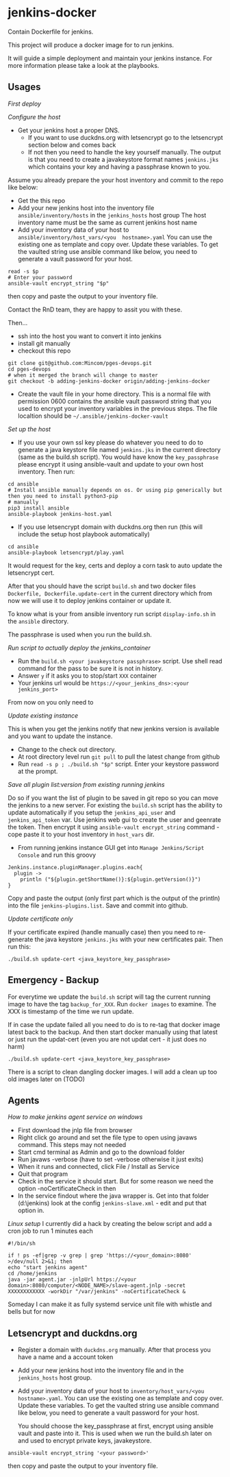 # jenkins-docker


Contain Dockerfile for jenkins.

This project will produce a docker image for to run jenkins.

It will guide a simple deployment and maintain your jenkins instance. For more information please take a look at
the playbooks.

Usages
------

*First deploy*

*Configure the host*

- Get your jenkins host a proper DNS. 
    - If you want to use duckdns.org with letsencrypt go to the letsencrypt section below and comes back
    - If not then you need to handle the key yourself manually. The output is
      that you need to create a javakeystore format names `jenkins.jks` which
      contains your key and having a passphrase known to you.

Assume you already prepare the your host inventory and commit to the repo like below:

- Get the this repo 
- Add your new jenkins host into the inventory file `ansible/inventory/hosts` in the `jenkins_hosts` host group
  The host inventory name must be the same as current jenkins host name
- Add your inventory data of your host to `ansible/inventory/host_vars/<you  hostname>.yaml`
  You can use the existing one as template and copy over. Update  these
  variables. To get the vaulted string use ansible command like below, you need
  to generate a vault password for your host.

```
read -s $p
# Enter your password
ansible-vault encrypt_string "$p"
```

then copy and paste the output to your inventory file.

Contact the RnD team, they are happy to assit you with these.

Then...

- ssh into the host you want to convert it into jenkins 
- install git manually
- checkout this repo

```
git clone git@github.com:Mincom/pges-devops.git
cd pges-devops 
# when it merged the branch will change to master
git checkout -b adding-jenkins-docker origin/adding-jenkins-docker
```

- Create the vault file in your home directory. This is a normal file with
  permission 0600 contains the ansible vault password string that you used to
  encrypt your inventory variables in the previous steps.
  The file localtion should be `~/.ansible/jenkins-docker-vault`

*Set up the host*

- If you use your own ssl key please do whatever you need to do to generate a java keystore file named
  `jenkins.jks` in the current directory (same as the build.sh script). You would have know the `key_passphrase`
  please encrypt it using ansible-vault and update to your own host inventory. Then run:

```
cd ansible
# Install ansible manually depends on os. Or using pip generically but then you need to install python3-pip
# manually
pip3 install ansible
ansible-playbook jenkins-host.yaml
```

- If you use letsencrypt domain with duckdns.org then run (this will include the setup host playbook
  automatically)

```
cd ansible
ansible-playbook letsencrypt/play.yaml
```    

It would request for the key, certs and deploy a corn task to auto update the letsencrypt cert.

After that you should have the script `build.sh` and two docker files `Dockerfile, Dockerfile.update-cert` in
the current directory which from now we will use it to deploy jenkins container or update it.

To know what is your <your javakeystore passphrase> from ansible inventory
run script `display-info.sh` in the `ansible` directory.


The passphrase is used when you run the build.sh.

*Run script to actually deploy the jenkins_container*

- Run the `build.sh <your javakeystore passphrase>` script. Use shell read command for the pass to be sure it is
  not in history.
- Answer `y` if it asks you to stop/start `XXX` container
- Your jenkins url would be `https://<your_jenkins_dns>:<your jenkins_port>`


From now on you only need to

*Update existing instance*

This is when you get the jenkins notify that new jenkins version is available and you want to update the
instance.

- Change to the check out directory.
- At root directory level run `git pull` to pull the latest change from github
- Run `read -s p ; ./build.sh "$p"` script. Enter your keystore password at the prompt.


*Save all plugin list:version from existing running jenkins*

Do so if you want the list of plugin to be saved in git repo so you can move the jenkins to a new server. 
For existing the `build.sh` script has the ability to update automatically if you setup the `jenkins_api_user` 
and `jenkins_api_token` var. Use jenkins web gui to create the user and geenrate the token. Then encrypt it 
using `ansible-vault encrypt_string` command - cope paste it to your host inventory in `host_vars` dir.

- From running jenkins instance GUI get into `Manage Jenkins/Script Console` and run this groovy

```
Jenkins.instance.pluginManager.plugins.each{
  plugin ->
    println ("${plugin.getShortName()}:${plugin.getVersion()}")
}
```

Copy and paste the output (only first part which is the output of the println)
into the file `jenkins-plugins.list`. Save and commit into github.



*Update certificate only*

If your certificate expired (handle manually case) then you need to re-generate the java keystore `jenkins.jks`
with your new certificates pair. Then run this:

```
./build.sh update-cert <java_keystore_key_passphrase>
```

Emergency - Backup
------------------

For everytime we update the `build.sh` script will tag the current running image to have the tag
`backup_for_XXX`. Run `docker images` to examine. The XXX is timestamp of the time we run update.

If in case the update failed all you need to do is to re-tag that docker image latest back to the backup. And
then start docker manually using that latest or just run the updat-cert (even you are not updat cert - it just
does no harm)

```
./build.sh update-cert <java_keystore_key_passphrase>
```

There is a script to clean dangling docker images. I will add a clean up too old images later on (TODO)

Agents
------

*How to make jenkins agent service on windows*
- First download the jnlp file from browser
- Right click go around and set the file type to open using javaws command. This steps may not needed
- Start cmd terminal as Admin and go to the download folder
- Run javaws -verbose <the-jnlp-file> (have to set -verbose otherwise it just exits)
- When it runs and connected, click File / Install as Service
- Quit that program
- Check in the service it should start. But for some reason we need the option -noCertificateCheck in then
- In the service findout where the java wrapper is. Get into that folder (d:\jenkins\) look at the config `jenkins-slave.xml` - edit and put that option in.

*Linux setup*
I currently did a hack by creating the below script and add a cron job to run 1 minutes each

```
#!/bin/sh

if ! ps -ef|grep -v grep | grep 'https://<your_domain>:8080' >/dev/null 2>&1; then
echo "start jenkins agent"
cd /home/jenkins
java -jar agent.jar -jnlpUrl https://<your domain>:8080/computer/<NODE_NAME>/slave-agent.jnlp -secret XXXXXXXXXXXX -workDir "/var/jenkins" -noCertificateCheck &
```

Someday I can make it as fully systemd service unit file with whistle and bells but for now <shrug>

Letsencrypt and duckdns.org
---------------------------

- Register a domain with `duckdns.org` manually. After that process you have a name and a account token
- Add your new jenkins host into the inventory file and in the `jenkins_hosts` host group.
- Add your inventory data of your host to `inventory/host_vars/<you  hostname>.yaml`. 
  You can use the existing one as template and copy over. Update  these
  variables. To get the vaulted string use ansible command like below, you need
  to generate a vault password for your host.
  
  You should choose the key_passphrase at first, encrypt using ansible vault and paste into it. This is used
  when we run the build.sh later on and used to encrypt private keys, javakeystore.

```
ansible-vault encrypt_string '<your password>'
```

then copy and paste the output to your inventory file.
